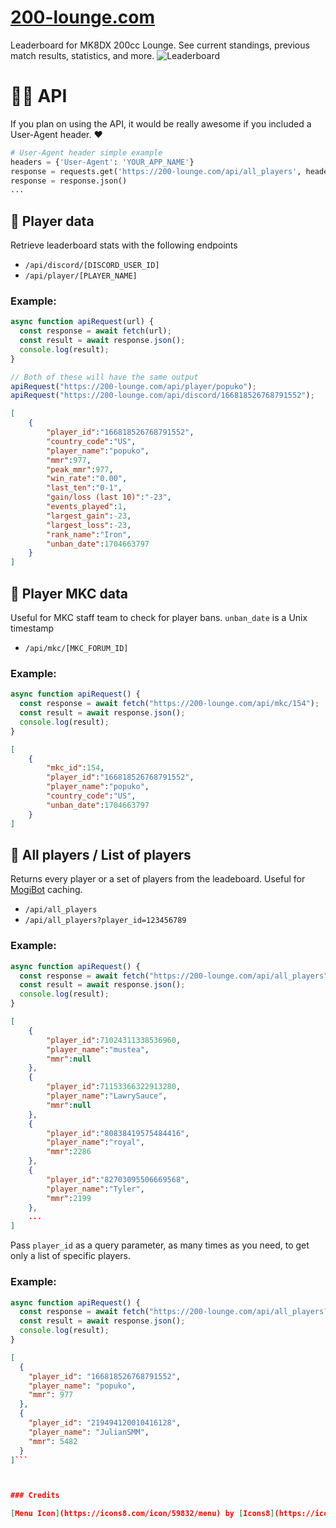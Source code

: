 # [200-lounge.com](https://200-lounge.com/)
Leaderboard for MK8DX 200cc Lounge. See current standings, previous match results, statistics, and more.
![Leaderboard](https://i.imgur.com/kqlMvBL.png)

# 🧑‍💻 API

If you plan on using the API, it would be really awesome if you included a User-Agent header. ❤️

```py
# User-Agent header simple example
headers = {'User-Agent': 'YOUR_APP_NAME'}
response = requests.get('https://200-lounge.com/api/all_players', headers=headers)
response = response.json()
...
```

## 🔌 Player data
Retrieve leaderboard stats with the following endpoints

- `/api/discord/[DISCORD_USER_ID]`
- `/api/player/[PLAYER_NAME]`

### Example:
```js
async function apiRequest(url) {
  const response = await fetch(url);
  const result = await response.json();
  console.log(result);
}

// Both of these will have the same output
apiRequest("https://200-lounge.com/api/player/popuko");
apiRequest("https://200-lounge.com/api/discord/166818526768791552");
```

```json
[
    {
        "player_id":"166818526768791552",
        "country_code":"US",
        "player_name":"popuko",
        "mmr":977,
        "peak_mmr":977,
        "win_rate":"0.00",
        "last_ten":"0-1",
        "gain/loss (last 10)":"-23",
        "events_played":1,
        "largest_gain":-23,
        "largest_loss":-23,
        "rank_name":"Iron",
        "unban_date":1704663797
    }
]
```

## 🔌 Player MKC data
Useful for MKC staff team to check for player bans. `unban_date` is a Unix timestamp
- `/api/mkc/[MKC_FORUM_ID]`

### Example:
```js
async function apiRequest() {
  const response = await fetch("https://200-lounge.com/api/mkc/154");
  const result = await response.json();
  console.log(result);
}

```


```json
[
    {
        "mkc_id":154,
        "player_id":"166818526768791552",
        "player_name":"popuko",
        "country_code":"US",
        "unban_date":1704663797
    }
]
```

## 🔌 All players / List of players
Returns every player or a set of players from the leadeboard. Useful for [MogiBot](https://255mp.github.io/) caching.

- `/api/all_players`
- `/api/all_players?player_id=123456789`

### Example:
```js
async function apiRequest() {
  const response = await fetch("https://200-lounge.com/api/all_players");
  const result = await response.json();
  console.log(result);
}
```

```json
[
    {
        "player_id":71024311338536960,
        "player_name":"mustea",
        "mmr":null
    },
    {
        "player_id":71153366322913280,
        "player_name":"LawrySauce",
        "mmr":null
    },
    {
        "player_id":"80838419575484416",
        "player_name":"royal",
        "mmr":2286
    },
    {
        "player_id":"82703095506669568",
        "player_name":"Tyler",
        "mmr":2199
    },
    ...
]
```

Pass `player_id` as a query parameter, as many times as you need, to get only a list of specific players.

### Example:
```js
async function apiRequest() {
  const response = await fetch("https://200-lounge.com/api/all_players?player_id=166818526768791552&player_id=219494120010416128");
  const result = await response.json();
  console.log(result);
}
```

```json
[
  {
    "player_id": "166818526768791552",
    "player_name": "popuko",
    "mmr": 977
  },
  {
    "player_id": "219494120010416128",
    "player_name": "JulianSMM",
    "mmr": 5482
  }
]```



### Credits

[Menu Icon](https://icons8.com/icon/59832/menu) by [Icons8](https://icons8.com)